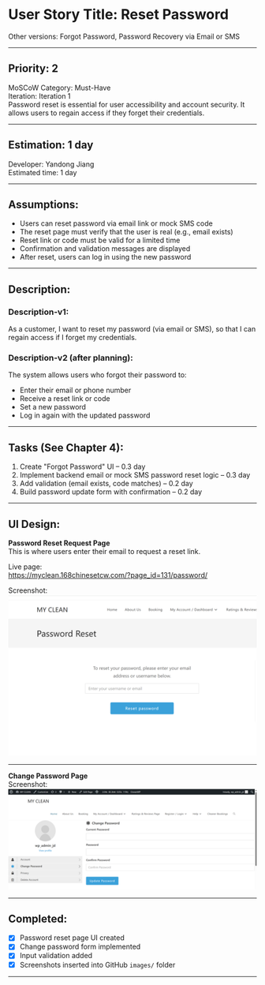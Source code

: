 # User Story Title: Reset Password  
Other versions: Forgot Password, Password Recovery via Email or SMS  

---

## Priority: 2  
MoSCoW Category: Must-Have  
Iteration: Iteration 1  
Password reset is essential for user accessibility and account security. It allows users to regain access if they forget their credentials.

---

## Estimation: 1 day  
Developer: Yandong Jiang  
Estimated time: 1 day  

---

## Assumptions:
- Users can reset password via email link or mock SMS code  
- The reset page must verify that the user is real (e.g., email exists)  
- Reset link or code must be valid for a limited time  
- Confirmation and validation messages are displayed  
- After reset, users can log in using the new password  

---

## Description:

### Description-v1:  
As a customer, I want to reset my password (via email or SMS), so that I can regain access if I forget my credentials.

### Description-v2 (after planning):  
The system allows users who forgot their password to:  
- Enter their email or phone number  
- Receive a reset link or code  
- Set a new password  
- Log in again with the updated password

---

## Tasks (See Chapter 4):
1. Create "Forgot Password" UI – 0.3 day  
2. Implement backend email or mock SMS password reset logic – 0.3 day  
3. Add validation (email exists, code matches) – 0.2 day  
4. Build password update form with confirmation – 0.2 day  

---

## UI Design:

**Password Reset Request Page**  
This is where users enter their email to request a reset link.

 Live page:  
https://myclean.168chinesetcw.com/?page_id=131/password/

Screenshot:  
![Password Reset Page](../images/password_reset.png)

---

**Change Password Page**  
Screenshot:  
![Change Password Page](../images/password_change.png)

---

## Completed:

- [x] Password reset page UI created  
- [x] Change password form implemented  
- [x] Input validation added  
- [x] Screenshots inserted into GitHub `images/` folder  

---


